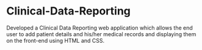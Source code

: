 # Clinical-Data-Reporting
Developed a Clinical Data Reporting web application which allows the end user to add patient details and his/her medical records and displaying them on the front-end using HTML and CSS.
